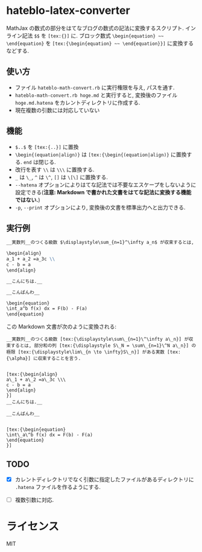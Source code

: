 # hateblo-latex-converter

MathJax の数式の部分をはてなブログの数式の記法に変換するスクリプト. インライン記法 `$$` を `[tex:{}]` に. ブロック数式 `\begin{equation} ~~ \end{equation}` を `[tex:{\begin{equation} ~~ \end{equation}}]` に変換するなどする.

## 使い方

* ファイル `hateblo-math-convert.rb` に実行権限を与え, パスを通す.
* `hateblo-math-convert.rb hoge.md` と実行すると, 変換後のファイル `hoge.md.hatena` をカレントディレクトリに作成する.
 * 現在複数の引数には対応していない

## 機能

* `$..$` を `[tex:{..}]` に置換
* `\begin{(equation|align)}` は `[tex:{\begin{(equation|align)}` に置換する. `end` は閉じる.
* 改行を表す `\\` は `\\\` に置換する.
* `_` は `\_`, `^` は `\^`, `[]` は `\[\]` に置換する.
* `--hatena` オプションによりはてな記法では不要なエスケープをしないように設定できる(**注意: Markdown で書かれた文書をはてな記法に変換する機能ではない.**)
* `-p`, `--print` オプションにより, 変換後の文書を標準出力へと出力できる.

## 実行例

```markdown
__実数列__のつくる級数 $\displaystyle\sum_{n=1}^\infty a_n$ が収束するとは, 部分和の列 $\displaystyle S_N = \sum_{n=1}^N a_n$ の極限 $\displaystyle\lim_{n \to \infty}S_n$ がある実数 $\alpha$ に収束することを言う.

\begin{align}
a_1 + a_2 =a_3c \\
c - b = a
\end{align}

__こんにちは.__

__こんばんわ__

\begin{equation}
\int_a^b f(x) dx = F(b) - F(a)
\end{equation}
```

この Markdown 文書が次のように変換される:

```
__実数列__のつくる級数 [tex:{\displaystyle\sum\_{n=1}\^\infty a\_n}] が収束するとは, 部分和の列 [tex:{\displaystyle S\_N = \sum\_{n=1}\^N a\_n}] の極限 [tex:{\displaystyle\lim\_{n \to \infty}S\_n}] がある実数 [tex:{\alpha}] に収束することを言う.


[tex:{\begin{align}
a\_1 + a\_2 =a\_3c \\\
c - b = a
\end{align}
}]
__こんにちは.__

__こんばんわ__


[tex:{\begin{equation}
\int\_a\^b f(x) dx = F(b) - F(a)
\end{equation}
}]
```

## TODO

- [x] カレントディレクトリでなく引数に指定したファイルがあるディレクトリに `.hatena` ファイルを作るようにする.
- [ ] 複数引数に対応.


# ライセンス

MIT

